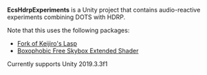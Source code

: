 **EcsHdrpExperiments** is a Unity project that contains audio-reactive experiments combining DOTS with HDRP.

Note that this uses the following packages:
- [Fork of Keijiro's Lasp](https://github.com/trippyogi/Lasp)
- [Boxophobic Free Skybox Extended Shader](https://assetstore.unity.com/packages/vfx/shaders/free-skybox-extended-shader-107400)

Currently supports Unity 2019.3.3f1